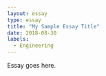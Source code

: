 ```yaml
---
layout: essay
type: essay
title: "My Sample Essay Title"
date: 2018-08-30
labels:
  - Engineering
---
```

Essay goes here.